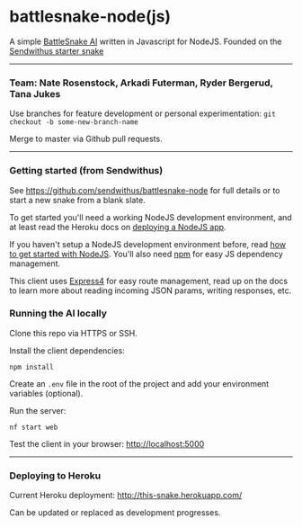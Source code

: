 # battlesnake-node(js)

A simple [BattleSnake AI](http://battlesnake.io) written in Javascript for NodeJS. Founded on the [Sendwithus starter snake](https://github.com/sendwithus/battlesnake-node)

--------------------------------

### Team: Nate Rosenstock, Arkadi Futerman, Ryder Bergerud, Tana Jukes

Use branches for feature development or personal experimentation: `git checkout -b some-new-branch-name`

Merge to master via Github pull requests.

--------------------------------

### Getting started (from Sendwithus)
See https://github.com/sendwithus/battlesnake-node for full details or to start a new snake from a blank slate.

To get started you'll need a working NodeJS development environment, and at least read the Heroku docs on [deploying a NodeJS app](https://devcenter.heroku.com/articles/getting-started-with-nodejs).

If you haven't setup a NodeJS development environment before, read [how to get started with NodeJS](http://nodejs.org/documentation/tutorials/). You'll also need [npm](https://www.npmjs.com/) for easy JS dependency management.

This client uses [Express4](http://expressjs.com/en/4x/api.html) for easy route management, read up on the docs to learn more about reading incoming JSON params, writing responses, etc.


### Running the AI locally

Clone this repo via HTTPS or SSH.

Install the client dependencies:

```
npm install
```

Create an `.env` file in the root of the project and add your environment variables (optional).

Run the server:

```
nf start web
```

Test the client in your browser: [http://localhost:5000](http://localhost:5000)

--------------------------------

### Deploying to Heroku

Current Heroku deployment: http://this-snake.herokuapp.com/

Can be updated or replaced as development progresses.
